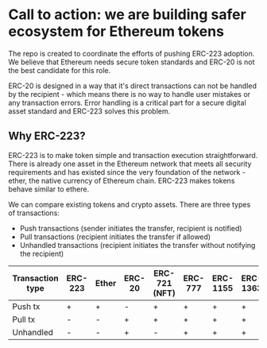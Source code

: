 # Call to action: we are building safer ecosystem for Ethereum tokens

The repo is created to coordinate the efforts of pushing ERC-223 adoption. We believe that Ethereum needs secure token standards and ERC-20 is not the best candidate for this role.

ERC-20 is designed in a way that it's direct transactions can not be handled by the recipient - which means there is no way to handle user mistakes or any transaction errors. Error handling is a critical part for a secure digital asset standard and ERC-223 solves this problem.

## Why ERC-223?

ERC-223 is to make token simple and transaction execution straightforward. There is already one asset in the Ethereum network that meets all security requirements and has existed since the very foundation of the network - ether, the native currency of Ethereum chain. ERC-223 makes tokens behave similar to ethere.

We can compare existing tokens and crypto assets. There are three types of transactions:

- Push transactions (sender initiates the transfer, recipient is notified)
- Pull transactions (recipient initiates the transfer if allowed)
- Unhandled transactions (recipient initiates the transfer without notifying the recipient)

| Transaction type  | ERC-223    |  Ether    | ERC-20             | ERC-721 (NFT) | ERC-777 | ERC-1155 | ERC-1363 | EOS C++ token |
| ------------- | ------------- | ------------- | ------------- | ------------- | ------------- | ------------- | ------------- | ------------- |
| Push tx       | +             | +             | - | + | + | + | + | + |
| Pull tx       | -             | -             | + | + | + | + | + | - |
| Unhandled     | -             | -             | + | - | + | + | + | - |
